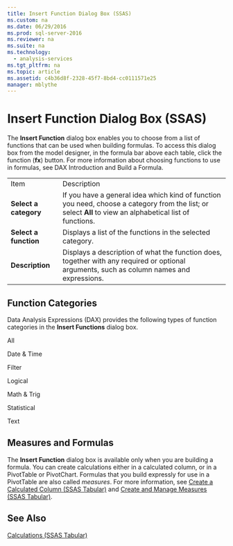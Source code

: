 ```yaml
---
title: Insert Function Dialog Box (SSAS)
ms.custom: na
ms.date: 06/29/2016
ms.prod: sql-server-2016
ms.reviewer: na
ms.suite: na
ms.technology: 
  - analysis-services
ms.tgt_pltfrm: na
ms.topic: article
ms.assetid: c4b36d8f-2328-45f7-8bd4-cc0111571e25
manager: mblythe
---
```

# Insert Function Dialog Box (SSAS)
The **Insert Function** dialog box enables you to choose from a list of functions that can be used when building formulas. To access this dialog box from the model designer, in the formula bar above each table, click the function (**fx**) button. For more information about choosing functions to use in formulas, see DAX Introduction and Build a Formula.  
  
|||  
|-|-|  
|Item|Description|  
|**Select a category**|If you have a general idea which kind of function you need, choose a category from the list; or select **All** to view an alphabetical list of functions.|  
|**Select a function**|Displays a list of the functions in the selected category.|  
|**Description**|Displays a description of what the function does, together with any required or optional arguments, such as column names and expressions.|  
  
## Function Categories  
 Data Analysis Expressions (DAX) provides the following types of function categories in the **Insert Functions** dialog box.  
  
 All  
  
 Date & Time  
  
 Filter  
  
 Logical  
  
 Math & Trig  
  
 Statistical  
  
 Text  
  
## Measures and Formulas  
 The **Insert Function** dialog box is available only when you are building a formula. You can create calculations either in a calculated column, or in a PivotTable or PivotChart. Formulas that you build expressly for use in a PivotTable are also called *measures*. For more information, see [Create a Calculated Column (SSAS Tabular)](../../Topics/TopicNameContainA/Create-a-Calculated-Column--SSAS-Tabular-.md) and [Create and Manage Measures (SSAS Tabular)](../../Topics/TopicNameNotContainA/Create-and-Manage-Measures--SSAS-Tabular-.md).  
  
## See Also  
 [Calculations (SSAS Tabular)](../../Topics/TopicNameNotContainA/Calculations--SSAS-Tabular-.md)